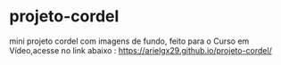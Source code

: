 # projeto-cordel
 mini projeto cordel com imagens de fundo, feito para o Curso em Vídeo,acesse no link abaixo :
 https://arielgx29.github.io/projeto-cordel/

